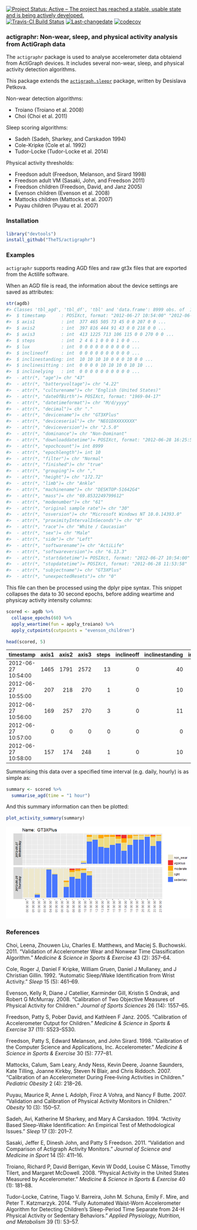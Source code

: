 [![Project Status: Active – The project has reached a stable, usable state and is being actively developed.](http://www.repostatus.org/badges/latest/active.svg)](http://www.repostatus.org/#active) [![Travis-CI Build Status](https://travis-ci.org/TheTS/actigraph.sleepr.svg?branch=master)](https://travis-ci.org/TheTS/actigraphr) [![Last-changedate](https://img.shields.io/badge/last%20change-2018--05--30-yellowgreen.svg)](/commits/master) [![codecov](https://codecov.io/gh/TheTS/actigraphr/branch/master/graph/badge.svg)](https://codecov.io/gh/TheTS/actigraphr)

<!-- README.md is generated from README.Rmd. Please edit that file -->
### actigraphr: Non-wear, sleep, and physical activity analysis from ActiGraph data

The `actigraphr` package is used to analyse accelerometer data obtaiend from ActiGraph devices. It includes several non-wear, sleep, and physical activity detection algorithms.

This package extends the [`actigraph.sleepr`](https://github.com/dipetkov/actigraph.sleepr) package, written by Desislava Petkova.

Non-wear detection algorithms:

-   Troiano (Troiano et al. 2008)
-   Choi (Choi et al. 2011)

Sleep scoring algorithms:

-   Sadeh (Sadeh, Sharkey, and Carskadon 1994)
-   Cole-Kripke (Cole et al. 1992)
-   Tudor-Locke (Tudor-Locke et al. 2014)

Physical activity thresholds:

-   Freedson adult (Freedson, Melanson, and Sirard 1998)
-   Freedson adult VM (Sasaki, John, and Freedson 2011)
-   Freedson children (Freedson, David, and Janz 2005)
-   Evenson children (Evenson et al. 2008)
-   Mattocks children (Mattocks et al. 2007)
-   Puyau children (Puyau et al. 2007)

### Installation

``` r
library("devtools")
install_github("TheTS/actigraphr")
```

### Examples

`actigraphr` supports reading AGD files and raw gt3x files that are exported from the Actilife software.

When an AGD file is read, the information about the device settings are saved as attributes:

``` r
str(agdb)
#> Classes 'tbl_agd', 'tbl_df', 'tbl' and 'data.frame': 8999 obs. of  10 variables:
#>  $ timestamp      : POSIXct, format: "2012-06-27 10:54:00" "2012-06-27 10:54:10" ...
#>  $ axis1          : int  377 465 505 73 45 0 0 207 0 0 ...
#>  $ axis2          : int  397 816 444 91 43 0 0 218 0 0 ...
#>  $ axis3          : int  413 1225 713 106 115 0 0 270 0 0 ...
#>  $ steps          : int  2 4 6 1 0 0 0 1 0 0 ...
#>  $ lux            : int  0 0 0 0 0 0 0 0 0 0 ...
#>  $ inclineoff     : int  0 0 0 0 0 0 0 0 0 0 ...
#>  $ inclinestanding: int  10 10 10 10 0 0 0 10 0 0 ...
#>  $ inclinesitting : int  0 0 0 0 10 10 10 0 10 10 ...
#>  $ inclinelying   : int  0 0 0 0 0 0 0 0 0 0 ...
#>  - attr(*, "age")= chr "43"
#>  - attr(*, "batteryvoltage")= chr "4.22"
#>  - attr(*, "culturename")= chr "English (United States)"
#>  - attr(*, "dateOfBirth")= POSIXct, format: "1969-04-17"
#>  - attr(*, "datetimeformat")= chr "M/d/yyyy"
#>  - attr(*, "decimal")= chr "."
#>  - attr(*, "devicename")= chr "GT3XPlus"
#>  - attr(*, "deviceserial")= chr "NEO1DXXXXXXXX"
#>  - attr(*, "deviceversion")= chr "2.5.0"
#>  - attr(*, "dominance")= chr "Non-Dominant"
#>  - attr(*, "downloaddatetime")= POSIXct, format: "2012-06-28 16:25:52"
#>  - attr(*, "epochcount")= int 8999
#>  - attr(*, "epochlength")= int 10
#>  - attr(*, "filter")= chr "Normal"
#>  - attr(*, "finished")= chr "true"
#>  - attr(*, "grouping")= chr ","
#>  - attr(*, "height")= chr "172.72"
#>  - attr(*, "limb")= chr "Ankle"
#>  - attr(*, "machinename")= chr "DESKTOP-51642G4"
#>  - attr(*, "mass")= chr "69.8532249799612"
#>  - attr(*, "modenumber")= chr "61"
#>  - attr(*, "original sample rate")= chr "30"
#>  - attr(*, "osversion")= chr "Microsoft Windows NT 10.0.14393.0"
#>  - attr(*, "proximityIntervalInSeconds")= chr "0"
#>  - attr(*, "race")= chr "White / Caucasian"
#>  - attr(*, "sex")= chr "Male"
#>  - attr(*, "side")= chr "Left"
#>  - attr(*, "softwarename")= chr "ActiLife"
#>  - attr(*, "softwareversion")= chr "6.13.3"
#>  - attr(*, "startdatetime")= POSIXct, format: "2012-06-27 10:54:00"
#>  - attr(*, "stopdatetime")= POSIXct, format: "2012-06-28 11:53:58"
#>  - attr(*, "subjectname")= chr "GT3XPlus"
#>  - attr(*, "unexpectedResets")= chr "0"
```

This file can then be processed using the dplyr pipe syntax. This snippet collapses the data to 30 second epochs, before adding weartime and physicay activity intensity columns:

``` r
scored <- agdb %>% 
  collapse_epochs(60) %>% 
  apply_weartime(fun = apply_troiano) %>% 
  apply_cutpoints(cutpoints = "evenson_children") 
```

``` r
head(scored, 5)
```

| timestamp           |  axis1|  axis2|  axis3|  steps|  inclineoff|  inclinestanding|  inclinesitting|  inclinelying|  wear|  activity|
|:--------------------|------:|------:|------:|------:|-----------:|----------------:|---------------:|-------------:|-----:|---------:|
| 2012-06-27 10:54:00 |   1465|   1791|   2572|     13|           0|               40|              20|             0|     1|         2|
| 2012-06-27 10:55:00 |    207|    218|    270|      1|           0|               10|              50|             0|     1|         2|
| 2012-06-27 10:56:00 |    169|    257|    270|      3|           0|               11|              49|             0|     1|         2|
| 2012-06-27 10:57:00 |      0|      0|      0|      0|           0|                0|              60|             0|     1|         1|
| 2012-06-27 10:58:00 |    157|    174|    248|      1|           0|               10|              50|             0|     1|         2|

Summarising this data over a specified time interval (e.g. daily, hourly) is as simple as:

``` r
summary <- scored %>% 
  summarise_agd(time = "1 hour")
```

And this summary information can then be plotted:

``` r
plot_activity_summary(summary)
```

![](README-unnamed-chunk-9-1.png)

### References

Choi, Leena, Zhouwen Liu, Charles E. Matthews, and Maciej S. Buchowski. 2011. “Validation of Accelerometer Wear and Nonwear Time Classification Algorithm.” *Medicine & Science in Sports & Exercise* 43 (2): 357–64.

Cole, Roger J, Daniel F Kripke, William Gruen, Daniel J Mullaney, and J Christian Gillin. 1992. “Automatic Sleep/Wake Identification from Wrist Activity.” *Sleep* 15 (5): 461–69.

Evenson, Kelly R, Diane J Catellier, Karminder Gill, Kristin S Ondrak, and Robert G McMurray. 2008. “Calibration of Two Objective Measures of Physical Activity for Children.” *Journal of Sports Sciences* 26 (14): 1557–65.

Freedson, Patty S, Pober David, and Kathleen F Janz. 2005. “Calibration of Accelerometer Output for Children.” *Medicine & Science in Sports & Exercise* 37 (11): S523–S530.

Freedson, Patty S, Edward Melanson, and John Sirard. 1998. “Calibration of the Computer Science and Applications, Inc. Accelerometer.” *Medicine & Science in Sports & Exercise* 30 (5): 777–81.

Mattocks, Calum, Sam Leary, Andy Ness, Kevin Deere, Joanne Saunders, Kate Tilling, Joanne Kirkby, Steven N Blair, and Chris Riddoch. 2007. “Calibration of an Accelerometer During Free‐living Activities in Children.” *Pediatric Obesity* 2 (4): 218–26.

Puyau, Maurice R, Anne L Adolph, Firoz A Vohra, and Nancy F Butte. 2007. “Validation and Calibration of Physical Activity Monitors in Children.” *Obesity* 10 (3): 150–57.

Sadeh, Avi, Katherine M Sharkey, and Mary A Carskadon. 1994. “Activity Based Sleep-Wake Identification: An Empirical Test of Methodological Issues.” *Sleep* 17 (3): 201–7.

Sasaki, Jeffer E, Dinesh John, and Patty S Freedson. 2011. “Validation and Comparison of Actigraph Activity Monitors.” *Journal of Science and Medicine in Sport* 14 (5): 411–16.

Troiano, Richard P, David Berrigan, Kevin W Dodd, Louise C Mâsse, Timothy Tilert, and Margaret McDowell. 2008. “Physical Activity in the United States Measured by Accelerometer.” *Medicine & Science in Sports & Exercise* 40 (1): 181–88.

Tudor-Locke, Catrine, Tiago V. Barreira, John M. Schuna, Emily F. Mire, and Peter T. Katzmarzyk. 2014. “Fully Automated Waist-Worn Accelerometer Algorithm for Detecting Children’s Sleep-Period Time Separate from 24-H Physical Activity or Sedentary Behaviors.” *Applied Physiology, Nutrition, and Metabolism* 39 (1): 53–57.
